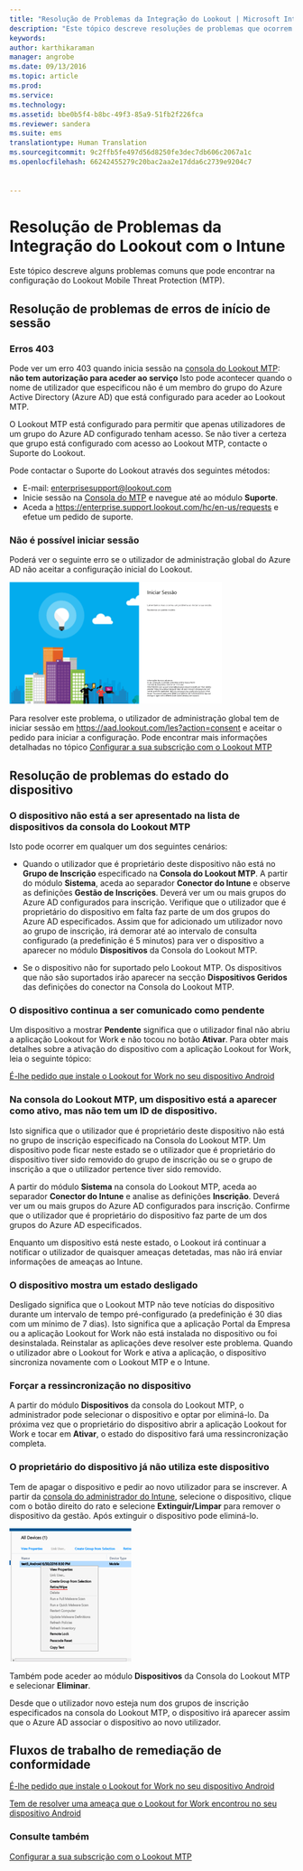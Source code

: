 ```yaml
---
title: "Resolução de Problemas da Integração do Lookout | Microsoft Intune"
description: "Este tópico descreve resoluções de problemas que ocorrem frequentemente com a Integração do Lookout"
keywords: 
author: karthikaraman
manager: angrobe
ms.date: 09/13/2016
ms.topic: article
ms.prod: 
ms.service: 
ms.technology: 
ms.assetid: bbe0b5f4-b8bc-49f3-85a9-51fb2f226fca
ms.reviewer: sandera
ms.suite: ems
translationtype: Human Translation
ms.sourcegitcommit: 9c2ffb5fe497d56d8250fe3dec7db606c2067a1c
ms.openlocfilehash: 66242455279c20bac2aa2e17dda6c2739e9204c7


---
```


# Resolução de Problemas da Integração do Lookout com o Intune
Este tópico descreve alguns problemas comuns que pode encontrar na configuração do Lookout Mobile Threat Protection (MTP).
## Resolução de problemas de erros de início de sessão
### Erros 403
Pode ver um erro 403 quando inicia sessão na [consola do Lookout MTP](https://aad.lookout.com): **não tem autorização para aceder ao serviço** Isto pode acontecer quando o nome de utilizador que especificou não é um membro do grupo do Azure Active Directory (Azure AD) que está configurado para aceder ao Lookout MTP.

O Lookout MTP está configurado para permitir que apenas utilizadores de um grupo do Azure AD configurado tenham acesso. Se não tiver a certeza que grupo está configurado com acesso ao Lookout MTP, contacte o Suporte do Lookout.

Pode contactar o Suporte do Lookout através dos seguintes métodos:

* E-mail: enterprisesupport@lookout.com
* Inicie sessão na [Consola do MTP](http://aad.lookout.com) e navegue até ao módulo **Suporte**.
* Aceda a https://enterprise.support.lookout.com/hc/en-us/requests e efetue um pedido de suporte.

### Não é possível iniciar sessão
Poderá ver o seguinte erro se o utilizador de administração global do Azure AD não aceitar a configuração inicial do Lookout.

![captura de ecrã do ecrã de início de sessão do Lookout a mostrar um erro de início de sessão](../media/mtp/lookout-mtp-consent-not-accepted-error.png)

Para resolver este problema, o utilizador de administração global tem de iniciar sessão em https://aad.lookout.com/les?action=consent e aceitar o pedido para iniciar a configuração. Pode encontrar mais informações detalhadas no tópico [Configurar a sua subscrição com o Lookout MTP](set-up-your-subscription-with-lookout-mtp.md)

## Resolução de problemas do estado do dispositivo

### O dispositivo não está a ser apresentado na lista de dispositivos da consola do Lookout MTP

Isto pode ocorrer em qualquer um dos seguintes cenários:
* Quando o utilizador que é proprietário deste dispositivo não está no **Grupo de Inscrição** especificado na **Consola do Lookout MTP**.  A partir do módulo **Sistema**, aceda ao separador **Conector do Intune** e observe as definições **Gestão de Inscrições**.  Deverá ver um ou mais grupos do Azure AD configurados para inscrição.  Verifique que o utilizador que é proprietário do dispositivo em falta faz parte de um dos grupos do Azure AD especificados.  Assim que for adicionado um utilizador novo ao grupo de inscrição, irá demorar até ao intervalo de consulta configurado (a predefinição é 5 minutos) para ver o dispositivo a aparecer no módulo **Dispositivos** da Consola do Lookout MTP.

* Se o dispositivo não for suportado pelo Lookout MTP.  Os dispositivos que não são suportados irão aparecer na secção **Dispositivos Geridos** das definições do conector na Consola do Lookout MTP.

### O dispositivo continua a ser comunicado como **pendente**

Um dispositivo a mostrar **Pendente** significa que o utilizador final não abriu a aplicação Lookout for Work e não tocou no botão **Ativar**. Para obter mais detalhes sobre a ativação do dispositivo com a aplicação Lookout for Work, leia o seguinte tópico:

[É-lhe pedido que instale o Lookout for Work no seu dispositivo Android ](http://docs.microsoft.com/intune/enduser/you-are-prompted-to-install-lookout-for-work-android)

### Na consola do Lookout MTP, um dispositivo está a aparecer como ativo, mas não tem um ID de dispositivo.  
Isto significa que o utilizador que é proprietário deste dispositivo não está no grupo de inscrição especificado na Consola do Lookout MTP.   Um dispositivo pode ficar neste estado se o utilizador que é proprietário do dispositivo tiver sido removido do grupo de inscrição ou se o grupo de inscrição a que o utilizador pertence tiver sido removido.

A partir do módulo **Sistema** na consola do Lookout MTP, aceda ao separador **Conector do Intune** e analise as definições **Inscrição**.  Deverá ver um ou mais grupos do Azure AD configurados para inscrição.  Confirme que o utilizador que é proprietário do dispositivo faz parte de um dos grupos do Azure AD especificados.  

Enquanto um dispositivo está neste estado, o Lookout irá continuar a notificar o utilizador de quaisquer ameaças detetadas, mas não irá enviar informações de ameaças ao Intune.

### O dispositivo mostra um estado desligado

Desligado significa que o Lookout MTP não teve notícias do dispositivo durante um intervalo de tempo pré-configurado (a predefinição é 30 dias com um mínimo de 7 dias). Isto significa que a aplicação Portal da Empresa ou a aplicação Lookout for Work não está instalada no dispositivo ou foi desinstalada. Reinstalar as aplicações deve resolver este problema. Quando o utilizador abre o Lookout for Work e ativa a aplicação, o dispositivo sincroniza novamente com o Lookout MTP e o Intune.    

### Forçar a ressincronização no dispositivo
A partir do módulo **Dispositivos** da consola do Lookout MTP, o administrador pode selecionar o dispositivo e optar por eliminá-lo.   Da próxima vez que o proprietário do dispositivo abrir a aplicação Lookout for Work e tocar em **Ativar**, o estado do dispositivo fará uma ressincronização completa.

### O proprietário do dispositivo já não utiliza este dispositivo
Tem de apagar o dispositivo e pedir ao novo utilizador para se inscrever.  A partir da [consola do administrador do Intune](https://manage.microsoft.com), selecione o dispositivo, clique com o botão direito do rato e selecione **Extinguir/Limpar** para remover o dispositivo da gestão. Após extinguir o dispositivo pode eliminá-lo.

![captura de ecrã do módulo dispositivo na consola de administração do Intune com a opção extinguir/limpar apresentada](../media/mtp/mtp-retire-device-intune-console.png)

Também pode aceder ao módulo **Dispositivos** da Consola do Lookout MTP e selecionar **Eliminar**.  

Desde que o utilizador novo esteja num dos grupos de inscrição especificados na consola do Lookout MTP, o dispositivo irá aparecer assim que o Azure AD associar o dispositivo ao novo utilizador.

## Fluxos de trabalho de remediação de conformidade
[É-lhe pedido que instale o Lookout for Work no seu dispositivo Android]( http://docs.microsoft.com/intune/enduser/you-are-prompted-to-install-lookout-for-work-android)

[Tem de resolver uma ameaça que o Lookout for Work encontrou no seu dispositivo Android ](http://docs.microsoft.com/intune/enduser/you-need-to-resolve-a-threat-found-by-lookout-for-work-android)


### Consulte também
[Configurar a sua subscrição com o Lookout MTP](set-up-your-subscription-with-lookout-mtp.md)



<!--HONumber=Sep16_HO2-->


